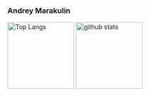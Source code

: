 ### Andrey Marakulin

<!--
**Annndruha/Annndruha** is a ✨ _special_ ✨ repository because its `README.md` (this file) appears on your GitHub profile.

Here are some ideas to get you started:

- 🔭 I’m currently working on ...
- 🌱 I’m currently learning ...
- 👯 I’m looking to collaborate on ...
- 🤔 I’m looking for help with ...
- 💬 Ask me about ...
- 📫 How to reach me: ...
- 😄 Pronouns: ...
- ⚡ Fun fact: ...
-->

<p align="left">
 
  <img alt="Top Langs" height="150px" src="https://github-readme-stats.vercel.app/api/top-langs/?username=Annndruha&layout=compact" />

  <img alt="github stats" height="150px" src="https://github-readme-stats.vercel.app/api?username=Annndruha&show_icons=true" />
</p>


<!--
  <img src="https://user-images.githubusercontent.com/5713670/87202985-820dcb80-c2b6-11ea-9f56-7ec461c497c3.gif"/>
[![Annndruha's github activity graph](https://activity-graph.herokuapp.com/graph?username=Annndruha)](https://github.com/Annndruha/github-readme-activity-graph)
-->

